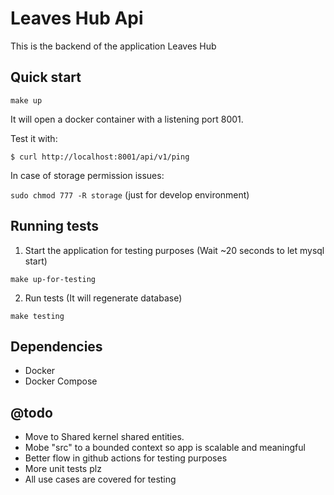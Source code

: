 # Leaves Hub Api

This is the backend of the application Leaves Hub

## Quick start

```make up```

It will open a docker container with a listening port 8001.

Test it with:

```$ curl http://localhost:8001/api/v1/ping```

In case of storage permission issues:

```sudo chmod 777 -R storage``` (just for develop environment)

## Running tests

1. Start the application for testing purposes (Wait ~20 seconds to let mysql start)

```make up-for-testing```

2. Run tests (It will regenerate database)

```make testing```

## Dependencies

- Docker
- Docker Compose


## @todo

- Move to Shared kernel shared entities.
- Mobe "src" to a bounded context so app is scalable and meaningful
- Better flow in github actions for testing purposes
- More unit tests plz
- All use cases are covered for testing
